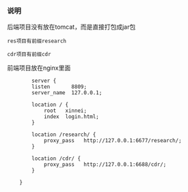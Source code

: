 ### 说明

后端项目没有放在tomcat，而是直接打包成jar包
```text
res项目有前缀research

cdr项目有前缀cdr
```

前端项目放在nginx里面

```text
		server {
        listen       8809;
        server_name  127.0.0.1;

        location / {
            root   xinnei;
            index  login.html;
        }

        location /research/ {
            proxy_pass   http://127.0.0.1:6677/research/;
        }

        location /cdr/ {
            proxy_pass   http://127.0.0.1:6688/cdr/;
        }

    }
```
